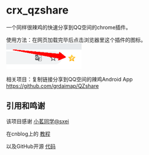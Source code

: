 # crx_qzshare
一个同样很辣鸡的快速分享到QQ空间的chrome插件。

使用方法：在网页加载完毕后点击浏览器里这个插件的图标。
![图片](1.png)

相关项目：复制链接分享到QQ空间的辣鸡Android App https://github.com/grdaimap/QZshare

## 引用和鸣谢
该项目感谢 [小茗同学@sxei](https://github.com/sxei)

在cnblog上的 [教程](https://www.cnblogs.com/liuxianan/p/chrome-plugin-develop.html)

以及GitHub开源 [代码](https://github.com/sxei/chrome-plugin-demo)

